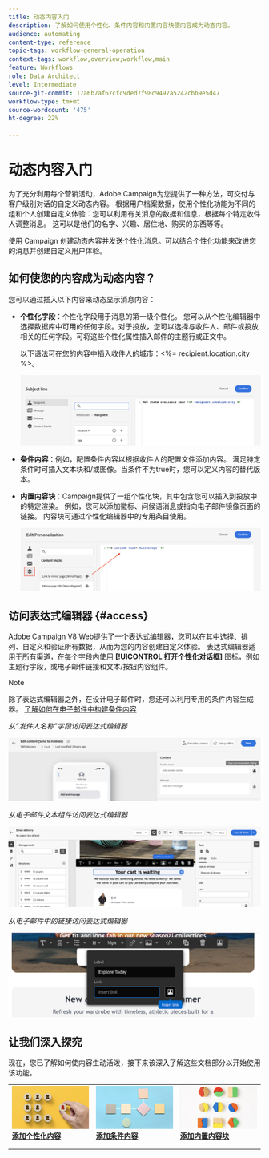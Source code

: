 ```yaml
---
title: 动态内容入门
description: 了解如何使用个性化、条件内容和内置内容块使内容成为动态内容。
audience: automating
content-type: reference
topic-tags: workflow-general-operation
context-tags: workflow,overview;workflow,main
feature: Workflows
role: Data Architect
level: Intermediate
source-git-commit: 17a6b7af67cfc9ded7f98c9497a5242cbb9e5d47
workflow-type: tm+mt
source-wordcount: '475'
ht-degree: 22%

---
```



# 动态内容入门

为了充分利用每个营销活动，Adobe Campaign为您提供了一种方法，可交付与客户级别对话的自定义动态内容。 根据用户档案数据，使用个性化功能为不同的组和个人创建自定义体验：您可以利用有关消息的数据和信息，根据每个特定收件人调整消息。 这可以是他们的名字、兴趣、居住地、购买的东西等等。

使用 Campaign 创建动态内容并发送个性化消息。可以结合个性化功能来改进您的消息并创建自定义用户体验。

## 如何使您的内容成为动态内容？

您可以通过插入以下内容来动态显示消息内容：

* **个性化字段**：个性化字段用于消息的第一级个性化。 您可以从个性化编辑器中选择数据库中可用的任何字段。对于投放，您可以选择与收件人、邮件或投放相关的任何字段。可将这些个性化属性插入邮件的主题行或正文中。

   以下语法可在您的内容中插入收件人的城市：&lt;%= recipient.location.city %>。

   ![](assets/perso-subject-line.png)

* **条件内容**：例如，配置条件内容以根据收件人的配置文件添加内容。 满足特定条件时可插入文本块和/或图像。当条件不为true时，您可以定义内容的替代版本。

* **内置内容块**：Campaign提供了一组个性化块，其中包含您可以插入到投放中的特定渲染。 例如，您可以添加徽标、问候语消息或指向电子邮件镜像页面的链接。 内容块可通过个性化编辑器中的专用条目使用。

   ![](assets/perso-content-blocks.png)

## 访问表达式编辑器 {#access}

Adobe Campaign V8 Web提供了一个表达式编辑器，您可以在其中选择、排列、自定义和验证所有数据，从而为您的内容创建自定义体验。 表达式编辑器适用于所有渠道，在每个字段内使用 **[!UICONTROL 打开个性化对话框]** 图标，例如主题行字段，或电子邮件链接和文本/按钮内容组件。

>[!NOTE]
>
>除了表达式编辑器之外，在设计电子邮件时，您还可以利用专用的条件内容生成器。 [了解如何在电子邮件中构建条件内容](conditions.md)

*从“发件人名称”字段访问表达式编辑器*

![](assets/expression-editor-access.png)

*从电子邮件文本组件访问表达式编辑器*

![](assets/expression-editor-access-email.png)

*从电子邮件中的链接访问表达式编辑器*

![](assets/perso-link-insert-icon.png)

## 让我们深入探究

现在，您已了解如何使内容生动活泼，接下来该深入了解这些文档部分以开始使用该功能。

<table style="table-layout:fixed"><tr style="border: 0;">
<td>
<a href="personalize.md">
<img alt="个性化内容" src="assets/do-not-localize/dynamic-personalization.jpg">
</a>
<div>
<a href="personalize.md"><strong>添加个性化内容</strong></a>
</div>
<p>
</td>
<td>
<a href="conditions.md">
<img alt="商机" src="assets/do-not-localize/dynamic-conditional.jpg">
</a>
<div><a href="conditions.md"><strong>添加条件内容</strong>
</div>
<p>
</td>
<td>
<a href="content-blocks.md">
<img alt="不常见" src="assets/do-not-localize/dynamic-content-blocks.jpg">
</a>
<div>
<a href="content-blocks.md"><strong>添加内置内容块</strong></a>
</div>
<p></td>
</tr></table>
